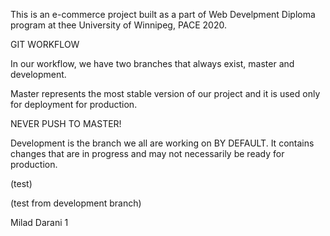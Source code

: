 This is an e-commerce project built as a part of Web Develpment Diploma program at thee University of Winnipeg, PACE 2020.

GIT WORKFLOW

In our workflow, we have two branches that always exist, master and development.

Master represents the most stable version of our project and it is used only for deployment for production.

NEVER PUSH TO MASTER!

Development is the branch we all are working on BY DEFAULT. It contains changes that are in progress and may not necessarily be ready for production.

(test)

(test from development branch)

Milad Darani 1




